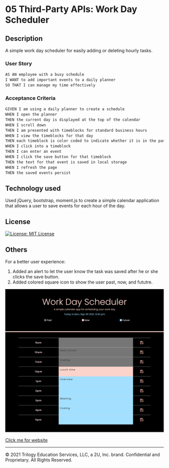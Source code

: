 # 05 Third-Party APIs: Work Day Scheduler

## Description 

A simple work day scheduler for easily adding or deleting hourly tasks.

### User Story

```md
AS AN employee with a busy schedule
I WANT to add important events to a daily planner
SO THAT I can manage my time effectively
```

### Acceptance Criteria

```md
GIVEN I am using a daily planner to create a schedule
WHEN I open the planner
THEN the current day is displayed at the top of the calendar
WHEN I scroll down
THEN I am presented with timeblocks for standard business hours
WHEN I view the timeblocks for that day
THEN each timeblock is color coded to indicate whether it is in the past, present, or future
WHEN I click into a timeblock
THEN I can enter an event
WHEN I click the save button for that timeblock
THEN the text for that event is saved in local storage
WHEN I refresh the page
THEN the saved events persist
```

## Technology used

Used jQuery, bootstrap, moment.js to create a simple calendar application that allows a user to save events for each hour of the day.


## License

[![License: MIT License](https://img.shields.io/badge/License-MIT%20License-yellow.svg)](https://www.gnu.org/licenses/MIT%20License)

## Others

For a better user experience:

1. Added an alert to let the user know the task was saved after he or she clicks the save button.
2. Added colored square icon to show the user past, now, and fututre.

![index.html screenshot](./screenshot.png)

[Click me for website](https://mt0814.github.io/Week5-Work-Day-Scheduler/)

---

© 2021 Trilogy Education Services, LLC, a 2U, Inc. brand. Confidential and Proprietary. All Rights Reserved.
